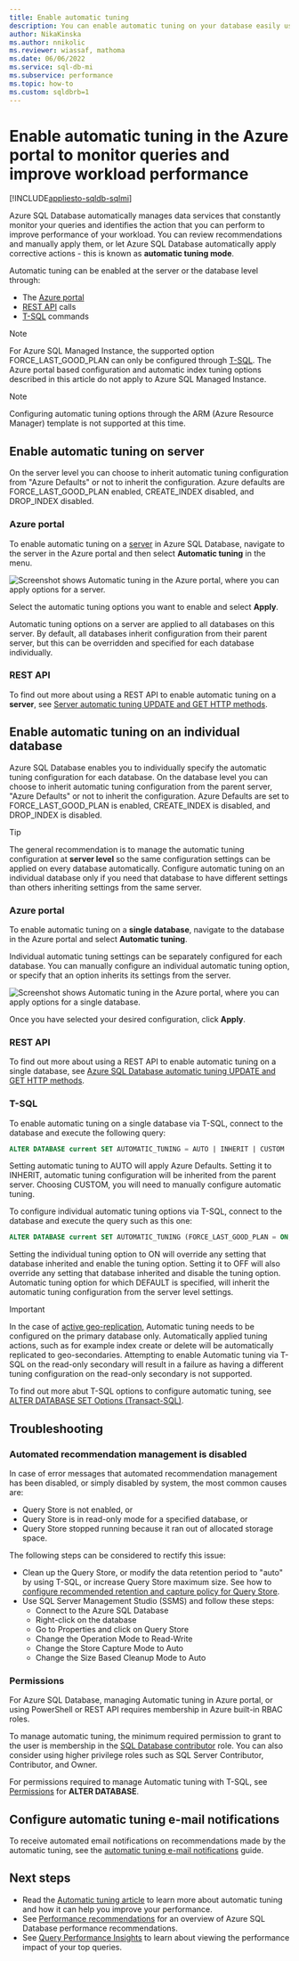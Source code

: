 ```yaml
---
title: Enable automatic tuning
description: You can enable automatic tuning on your database easily using the Azure portal.
author: NikaKinska
ms.author: nnikolic
ms.reviewer: wiassaf, mathoma
ms.date: 06/06/2022
ms.service: sql-db-mi
ms.subservice: performance
ms.topic: how-to
ms.custom: sqldbrb=1
---
```

# Enable automatic tuning in the Azure portal to monitor queries and improve workload performance
[!INCLUDE[appliesto-sqldb-sqlmi](../includes/appliesto-sqldb-sqlmi.md)]

Azure SQL Database automatically manages data services that constantly monitor your queries and identifies the action that you can perform to improve performance of your workload. You can review recommendations and manually apply them, or let Azure SQL Database automatically apply corrective actions - this is known as **automatic tuning mode**.

Automatic tuning can be enabled at the server or the database level through:

- The [Azure portal](automatic-tuning-enable.md#azure-portal)
- [REST API](automatic-tuning-enable.md#rest-api) calls
- [T-SQL](/sql/t-sql/statements/alter-database-transact-sql-set-options?view=azuresqldb-current&preserve-view=true) commands

> [!NOTE]
> For Azure SQL Managed Instance, the supported option FORCE_LAST_GOOD_PLAN can only be configured through [T-SQL](https://azure.microsoft.com/blog/automatic-tuning-introduces-automatic-plan-correction-and-t-sql-management). The Azure portal based configuration and automatic index tuning options described in this article do not apply to Azure SQL Managed Instance.

> [!NOTE]
> Configuring automatic tuning options through the ARM (Azure Resource Manager) template is not supported at this time.

## Enable automatic tuning on server

On the server level you can choose to inherit automatic tuning configuration from "Azure Defaults" or not to inherit the configuration. Azure defaults are FORCE_LAST_GOOD_PLAN enabled, CREATE_INDEX disabled, and DROP_INDEX disabled.

### Azure portal

To enable automatic tuning on a [server](logical-servers.md) in Azure SQL Database, navigate to the server in the Azure portal and then select **Automatic tuning** in the menu.

![Screenshot shows Automatic tuning in the Azure portal, where you can apply options for a server.](./media/automatic-tuning-enable/server.png)

Select the automatic tuning options you want to enable and select **Apply**.

Automatic tuning options on a server are applied to all databases on this server. By default, all databases inherit configuration from their parent server, but this can be overridden and specified for each database individually.

### REST API

To find out more about using a REST API to enable automatic tuning on a **server**, see [Server automatic tuning UPDATE and GET HTTP methods](/rest/api/sql/serverautomatictuning).

## Enable automatic tuning on an individual database

Azure SQL Database enables you to individually specify the automatic tuning configuration for each database. On the database level you can choose to inherit automatic tuning configuration from the parent server, "Azure Defaults" or not to inherit the configuration. Azure Defaults are set to FORCE_LAST_GOOD_PLAN is enabled, CREATE_INDEX is disabled, and DROP_INDEX is disabled.

> [!TIP]
> The general recommendation is to manage the automatic tuning configuration at **server level** so the same configuration settings can be applied on every database automatically. Configure automatic tuning on an individual database only if you need that database to have different settings than others inheriting settings from the same server.

### Azure portal

To enable automatic tuning on a **single database**, navigate to the database in the Azure portal and select **Automatic tuning**.

Individual automatic tuning settings can be separately configured for each database. You can manually configure an individual automatic tuning option, or specify that an option inherits its settings from the server.

![Screenshot shows Automatic tuning in the Azure portal, where you can apply options for a single database.](./media/automatic-tuning-enable/database.png)

Once you have selected your desired configuration, click **Apply**.

### REST API

To find out more about using a REST API to enable automatic tuning on a single database, see [Azure SQL Database automatic tuning UPDATE and GET HTTP methods](/rest/api/sql/databaseautomatictuning).

### T-SQL

To enable automatic tuning on a single database via T-SQL, connect to the database and execute the following query:

```SQL
ALTER DATABASE current SET AUTOMATIC_TUNING = AUTO | INHERIT | CUSTOM
```

Setting automatic tuning to AUTO will apply Azure Defaults. Setting it to INHERIT, automatic tuning configuration will be inherited from the parent server. Choosing CUSTOM, you will need to manually configure automatic tuning.

To configure individual automatic tuning options via T-SQL, connect to the database and execute the query such as this one:

```SQL
ALTER DATABASE current SET AUTOMATIC_TUNING (FORCE_LAST_GOOD_PLAN = ON, CREATE_INDEX = ON, DROP_INDEX = OFF)
```

Setting the individual tuning option to ON will override any setting that database inherited and enable the tuning option. Setting it to OFF will also override any setting that database inherited and disable the tuning option. Automatic tuning option for which DEFAULT is specified, will inherit the automatic tuning configuration from the server level settings.

> [!IMPORTANT]
> In the case of [active geo-replication](auto-failover-group-sql-db.md), Automatic tuning needs to be configured on the primary database only. Automatically applied tuning actions, such as for example index create or delete will be automatically replicated to geo-secondaries. Attempting to enable Automatic tuning via T-SQL on the read-only secondary will result in a failure as having a different tuning configuration on the read-only secondary is not supported.
>

To find out more abut T-SQL options to configure automatic tuning, see [ALTER DATABASE SET Options (Transact-SQL)](/sql/t-sql/statements/alter-database-transact-sql-set-options?view=azuresqldb-current&preserve-view=true).

## Troubleshooting

### Automated recommendation management is disabled

In case of error messages that automated recommendation management has been disabled, or simply disabled by system, the most common causes are:
- Query Store is not enabled, or
- Query Store is in read-only mode for a specified database, or
- Query Store stopped running because it ran out of allocated storage space.

The following steps can be considered to rectify this issue:
- Clean up the Query Store, or modify the data retention period to "auto" by using T-SQL, or increase Query Store maximum size. See how to [configure recommended retention and capture policy for Query Store](./query-performance-insight-use.md#recommended-retention-and-capture-policy).
- Use SQL Server Management Studio (SSMS) and follow these steps:
  - Connect to the Azure SQL Database
  - Right-click on the database
  - Go to Properties and click on Query Store
  - Change the Operation Mode to Read-Write
  - Change the Store Capture Mode to Auto
  - Change the Size Based Cleanup Mode to Auto

### Permissions

For Azure SQL Database, managing Automatic tuning in Azure portal, or using PowerShell or REST API requires membership in Azure built-in RBAC roles.

To manage automatic tuning, the minimum required permission to grant to the user is membership in the [SQL Database contributor](/azure/role-based-access-control/built-in-roles#sql-db-contributor) role. You can also consider using higher privilege roles such as SQL Server Contributor, Contributor, and Owner.

For permissions required to manage Automatic tuning with T-SQL, see [Permissions](/sql/t-sql/statements/alter-database-transact-sql?view=azuresqldb-current&preserve-view=true#permissions-1) for **ALTER DATABASE**.

## Configure automatic tuning e-mail notifications

To receive automated email notifications on recommendations made by the automatic tuning, see the [automatic tuning e-mail notifications](automatic-tuning-email-notifications-configure.md) guide.

## Next steps

- Read the [Automatic tuning article](automatic-tuning-overview.md) to learn more about automatic tuning and how it can help you improve your performance.
- See [Performance recommendations](database-advisor-implement-performance-recommendations.md) for an overview of Azure SQL Database performance recommendations.
- See [Query Performance Insights](query-performance-insight-use.md) to learn about viewing the performance impact of your top queries.
